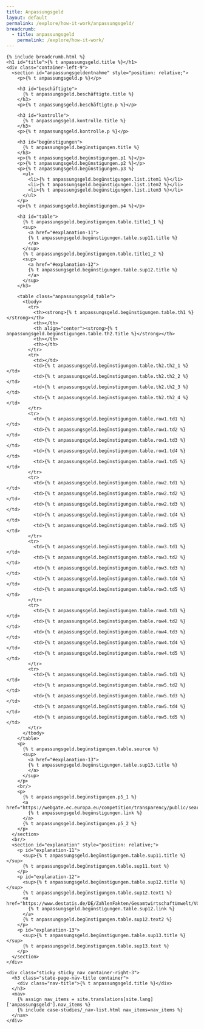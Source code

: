 ```yaml
---
title: Anpassungsgeld
layout: default
permalink: /explore/how-it-work/anpassungsgeld/
breadcrumb:
  - title: anpassungsgeld
    permalink: /explore/how-it-work/
---
```

<link rel="stylesheet" type="text/css" href="{{ site.baseurl_root }}/css/slick-theme.css"/>
<link rel="stylesheet" type="text/css" href="//cdn.jsdelivr.net/jquery.slick/1.6.0/slick.css"/>

<main class="container-page-wrapper layout-state-pages">
  <section class="container" style="position: relative;">

    {% include breadcrumb.html %}
    <h1 id="title">{% t anpassungsgeld.title %}</h1>
    <div class="container-left-9">
      <section id="anpassungsgeldentnahme" style="position: relative;">
        <p>{% t anpassungsgeld.p %}</p>

        <h3 id="beschäftigte">
          {% t anpassungsgeld.beschäftigte.title %}
        </h3>
        <p>{% t anpassungsgeld.beschäftigte.p %}</p>

        <h3 id="kontrolle">
          {% t anpassungsgeld.kontrolle.title %}
        </h3>
        <p>{% t anpassungsgeld.kontrolle.p %}</p>

        <h3 id="begünstigungen">
          {% t anpassungsgeld.begünstigungen.title %}
        </h3>
        <p>{% t anpassungsgeld.begünstigungen.p1 %}</p>
        <p>{% t anpassungsgeld.begünstigungen.p2 %}</p>
        <p>{% t anpassungsgeld.begünstigungen.p3 %}
          <ul>
            <li>{% t anpassungsgeld.begünstigungen.list.item1 %}</li>
            <li>{% t anpassungsgeld.begünstigungen.list.item2 %}</li>
            <li>{% t anpassungsgeld.begünstigungen.list.item3 %}</li>
          </ul>
        </p>
        <p>{% t anpassungsgeld.begünstigungen.p4 %}</p>

        <h3 id="table">
          {% t anpassungsgeld.begünstigungen.table.title1_1 %}
          <sup>
            <a href="#explanation-11">
            {% t anpassungsgeld.begünstigungen.table.sup11.title %}
            </a>
          </sup>
          {% t anpassungsgeld.begünstigungen.table.title1_2 %}
          <sup>
            <a href="#explanation-12">
            {% t anpassungsgeld.begünstigungen.table.sup12.title %}
            </a>
          </sup>
        </h3>

        <table class="anpassungsgeld_table">
          <tbody>
            <tr>
              <th><strong>{% t anpassungsgeld.begünstigungen.table.th1 %}</strong></th>
              <th></th>
              <th align="center"><strong>{% t anpassungsgeld.begünstigungen.table.th2.title %}</strong></th>
              <th></th>
              <th></th>
            </tr>
            <tr>
              <td></td>
              <td>{% t anpassungsgeld.begünstigungen.table.th2.th2_1 %}</td>
              <td>{% t anpassungsgeld.begünstigungen.table.th2.th2_2 %}</td>
              <td>{% t anpassungsgeld.begünstigungen.table.th2.th2_3 %}</td>
              <td>{% t anpassungsgeld.begünstigungen.table.th2.th2_4 %}</td>
            </tr>
            <tr>
              <td>{% t anpassungsgeld.begünstigungen.table.row1.td1 %}</td>
              <td>{% t anpassungsgeld.begünstigungen.table.row1.td2 %}</td>
              <td>{% t anpassungsgeld.begünstigungen.table.row1.td3 %}</td>
              <td>{% t anpassungsgeld.begünstigungen.table.row1.td4 %}</td>
              <td>{% t anpassungsgeld.begünstigungen.table.row1.td5 %}</td>
            </tr>
            <tr>
              <td>{% t anpassungsgeld.begünstigungen.table.row2.td1 %}</td>
              <td>{% t anpassungsgeld.begünstigungen.table.row2.td2 %}</td>
              <td>{% t anpassungsgeld.begünstigungen.table.row2.td3 %}</td>
              <td>{% t anpassungsgeld.begünstigungen.table.row2.td4 %}</td>
              <td>{% t anpassungsgeld.begünstigungen.table.row2.td5 %}</td>
            </tr>
            <tr>
              <td>{% t anpassungsgeld.begünstigungen.table.row3.td1 %}</td>
              <td>{% t anpassungsgeld.begünstigungen.table.row3.td2 %}</td>
              <td>{% t anpassungsgeld.begünstigungen.table.row3.td3 %}</td>
              <td>{% t anpassungsgeld.begünstigungen.table.row3.td4 %}</td>
              <td>{% t anpassungsgeld.begünstigungen.table.row3.td5 %}</td>
            </tr>
            <tr>
              <td>{% t anpassungsgeld.begünstigungen.table.row4.td1 %}</td>
              <td>{% t anpassungsgeld.begünstigungen.table.row4.td2 %}</td>
              <td>{% t anpassungsgeld.begünstigungen.table.row4.td3 %}</td>
              <td>{% t anpassungsgeld.begünstigungen.table.row4.td4 %}</td>
              <td>{% t anpassungsgeld.begünstigungen.table.row4.td5 %}</td>
            </tr>
            <tr>
              <td>{% t anpassungsgeld.begünstigungen.table.row5.td1 %}</td>
              <td>{% t anpassungsgeld.begünstigungen.table.row5.td2 %}</td>
              <td>{% t anpassungsgeld.begünstigungen.table.row5.td3 %}</td>
              <td>{% t anpassungsgeld.begünstigungen.table.row5.td4 %}</td>
              <td>{% t anpassungsgeld.begünstigungen.table.row5.td5 %}</td>
            </tr>
          </tbody>
        </table>
        <p>
          {% t anpassungsgeld.begünstigungen.table.source %}
          <sup>
            <a href="#explanation-13">
            {% t anpassungsgeld.begünstigungen.table.sup13.title %}
            </a>
          </sup>
        </p>
        <br/>
        <p>
          {% t anpassungsgeld.begünstigungen.p5_1 %}
          <a href="https://webgate.ec.europa.eu/competition/transparency/public/search/home">
            {% t anpassungsgeld.begünstigungen.link %}
          </a>
          {% t anpassungsgeld.begünstigungen.p5_2 %}
        </p>
      </section>
      <br/>
      <section id="explanation" style="position: relative;">
        <p id="explanation-11">
          <sup>{% t anpassungsgeld.begünstigungen.table.sup11.title %}</sup>
          {% t anpassungsgeld.begünstigungen.table.sup11.text %}
        </p>
        <p id="explanation-12">
          <sup>{% t anpassungsgeld.begünstigungen.table.sup12.title %}</sup>
          {% t anpassungsgeld.begünstigungen.table.sup12.text1 %}
          <a href="https://www.destatis.de/DE/ZahlenFakten/GesamtwirtschaftUmwelt/VGR/Inlandsprodukt/Tabellen/BWSBereichen.html">
            {% t anpassungsgeld.begünstigungen.table.sup12.link %}
          </a>
          {% t anpassungsgeld.begünstigungen.table.sup12.text2 %}
        </p>
        <p id="explanation-13">
          <sup>{% t anpassungsgeld.begünstigungen.table.sup13.title %}</sup>
          {% t anpassungsgeld.begünstigungen.table.sup13.text %}
        </p>
      </section>
    </div>

    <div class="sticky sticky_nav container-right-3">
      <h3 class="state-page-nav-title container">
        <div class="nav-title">{% t anpassungsgeld.title %}</div>
      </h3>
      <nav>
        {% assign nav_items = site.translations[site.lang]['anpassungsgeld'].nav_items %}
        {% include case-studies/_nav-list.html nav_items=nav_items %}
      </nav>
    </div>
  </section>
</main>

<script src="https://ajax.googleapis.com/ajax/libs/jquery/1.12.4/jquery.min.js"></script>
<script type="text/javascript" src="//cdn.jsdelivr.net/jquery.slick/1.6.0/slick.min.js"></script>
<script type="text/javascript" src="{{ site.baseurl_root }}/js/lib/static.min.js" charset="utf-8"></script>
